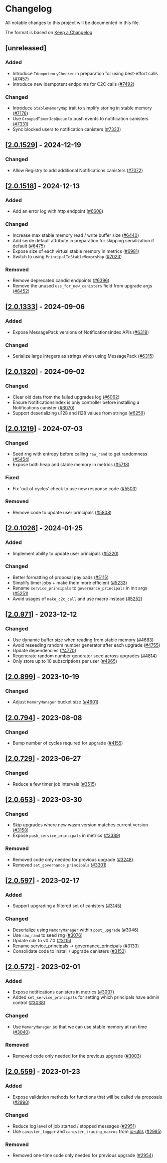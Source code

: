 # Changelog

All notable changes to this project will be documented in this file.

The format is based on [Keep a Changelog](https://keepachangelog.com/en/1.0.0/).

## [unreleased]

### Added

- Introduce `IdempotencyChecker` in preparation for using best-effort calls ([#7457](https://github.com/open-chat-labs/open-chat/pull/7457))
- Introduce new idempotent endpoints for C2C calls ([#7492](https://github.com/open-chat-labs/open-chat/pull/7492))

### Changed

- Introduce `StableMemoryMap` trait to simplify storing in stable memory ([#7176](https://github.com/open-chat-labs/open-chat/pull/7176))
- Use `GroupedTimerJobQueue` to push events to notification canisters ([#7331](https://github.com/open-chat-labs/open-chat/pull/7331))
- Sync blocked users to notification canisters ([#7333](https://github.com/open-chat-labs/open-chat/pull/7333))

## [[2.0.1529](https://github.com/open-chat-labs/open-chat/releases/tag/v2.0.1529-notifications_index)] - 2024-12-19

### Changed

- Allow Registry to add additional Notifications canisters ([#7072](https://github.com/open-chat-labs/open-chat/pull/7072))

## [[2.0.1518](https://github.com/open-chat-labs/open-chat/releases/tag/v2.0.1518-notifications_index)] - 2024-12-13

### Added

- Add an error log with http endpoint ([#6608](https://github.com/open-chat-labs/open-chat/pull/6608))

### Changed

- Increase max stable memory read / write buffer size ([#6440](https://github.com/open-chat-labs/open-chat/pull/6440))
- Add serde default attribute in preparation for skipping serialization if default ([#6475](https://github.com/open-chat-labs/open-chat/pull/6475))
- Expose size of each virtual stable memory in metrics ([#6981](https://github.com/open-chat-labs/open-chat/pull/6981))
- Switch to using `PrincipalToStableMemoryMap` ([#7023](https://github.com/open-chat-labs/open-chat/pull/7023))

### Removed

- Remove deprecated candid endpoints ([#6396](https://github.com/open-chat-labs/open-chat/pull/6396))
- Remove the unused `use_for_new_canisters` field from upgrade args ([#6452](https://github.com/open-chat-labs/open-chat/pull/6452))

## [[2.0.1333](https://github.com/open-chat-labs/open-chat/releases/tag/v2.0.1333-notifications_index)] - 2024-09-06

### Added

- Expose MessagePack versions of NotificationsIndex APIs ([#6318](https://github.com/open-chat-labs/open-chat/pull/6318))

### Changed

- Serialize large integers as strings when using MessagePack ([#6315](https://github.com/open-chat-labs/open-chat/pull/6315))

## [[2.0.1320](https://github.com/open-chat-labs/open-chat/releases/tag/v2.0.1320-notifications_index)] - 2024-09-02

### Changed

- Clear old data from the failed upgrades log ([#6062](https://github.com/open-chat-labs/open-chat/pull/6062))
- Ensure NotificationsIndex is only controller before installing a Notifications canister ([#6070](https://github.com/open-chat-labs/open-chat/pull/6070))
- Support deserializing u128 and i128 values from strings ([#6259](https://github.com/open-chat-labs/open-chat/pull/6259))

## [[2.0.1219](https://github.com/open-chat-labs/open-chat/releases/tag/v2.0.1219-notifications_index)] - 2024-07-03

### Changed

- Seed rng with entropy before calling `raw_rand` to get randomness ([#5454](https://github.com/open-chat-labs/open-chat/pull/5454))
- Expose both heap and stable memory in metrics ([#5718](https://github.com/open-chat-labs/open-chat/pull/5718))

### Fixed

- Fix 'out of cycles' check to use new response code ([#5503](https://github.com/open-chat-labs/open-chat/pull/5503))

### Removed

- Remove code to update user principals ([#5808](https://github.com/open-chat-labs/open-chat/pull/5808))

## [[2.0.1026](https://github.com/open-chat-labs/open-chat/releases/tag/v2.0.1026-notifications_index)] - 2024-01-25

### Added

- Implement ability to update user principals ([#5220](https://github.com/open-chat-labs/open-chat/pull/5220))

### Changed

- Better formatting of proposal payloads ([#5115](https://github.com/open-chat-labs/open-chat/pull/5115))
- Simplify timer jobs + make them more efficient ([#5233](https://github.com/open-chat-labs/open-chat/pull/5233))
- Rename `service_principals` to `governance_principals` in init args ([#5251](https://github.com/open-chat-labs/open-chat/pull/5251))
- Avoid usages of `make_c2c_call` and use macro instead ([#5252](https://github.com/open-chat-labs/open-chat/pull/5252))

## [[2.0.971](https://github.com/open-chat-labs/open-chat/releases/tag/v2.0.971-notifications_index)] - 2023-12-12

### Changed

- Use dynamic buffer size when reading from stable memory ([#4683](https://github.com/open-chat-labs/open-chat/pull/4683))
- Avoid reseeding random number generator after each upgrade ([#4755](https://github.com/open-chat-labs/open-chat/pull/4755))
- Update dependencies ([#4770](https://github.com/open-chat-labs/open-chat/pull/4770))
- Regenerate random number generator seed across upgrades ([#4814](https://github.com/open-chat-labs/open-chat/pull/4814))
- Only store up to 10 subscriptions per user ([#4965](https://github.com/open-chat-labs/open-chat/pull/4965))

## [[2.0.899](https://github.com/open-chat-labs/open-chat/releases/tag/v2.0.899-notifications_index)] - 2023-10-19

### Changed

- Adjust `MemoryManager` bucket size ([#4601](https://github.com/open-chat-labs/open-chat/pull/4601))

## [[2.0.794](https://github.com/open-chat-labs/open-chat/releases/tag/v2.0.794-notifications_index)] - 2023-08-08

### Changed

- Bump number of cycles required for upgrade ([#4155](https://github.com/open-chat-labs/open-chat/pull/4155))

## [[2.0.729](https://github.com/open-chat-labs/open-chat/releases/tag/v2.0.729-notifications_index)] - 2023-06-27

### Changed

- Reduce a few timer job intervals ([#3515](https://github.com/open-chat-labs/open-chat/pull/3515))

## [[2.0.653](https://github.com/open-chat-labs/open-chat/releases/tag/v2.0.653-notifications_index)] - 2023-03-30

### Changed

- Skip upgrades where new wasm version matches current version ([#3158](https://github.com/open-chat-labs/open-chat/pull/3158))
- Expose `push_service_principals` in metrics ([#3389](https://github.com/open-chat-labs/open-chat/pull/3389))

### Removed

- Removed code only needed for previous upgrade ([#3248](https://github.com/open-chat-labs/open-chat/pull/3248))
- Removed `set_governance_principals` ([#3301](https://github.com/open-chat-labs/open-chat/pull/3301))

## [[2.0.597](https://github.com/open-chat-labs/open-chat/releases/tag/v2.0.597-notifications_index)] - 2023-02-17

### Added

- Support upgrading a filtered set of canisters ([#3145](https://github.com/open-chat-labs/open-chat/pull/3145))

### Changed

- Deserialize using `MemoryManager` within `post_upgrade` ([#3046](https://github.com/open-chat-labs/open-chat/pull/3046))
- Use `raw_rand` to seed rng ([#3076](https://github.com/open-chat-labs/open-chat/pull/3076))
- Update cdk to v0.7.0 ([#3115](https://github.com/open-chat-labs/open-chat/pull/3115))
- Rename service_principals -> governance_principals ([#3133](https://github.com/open-chat-labs/open-chat/pull/3133))
- Consolidate code to install / upgrade canisters ([#3152](https://github.com/open-chat-labs/open-chat/pull/3152))

## [[2.0.572](https://github.com/open-chat-labs/open-chat/releases/tag/v2.0.572-notifications_index)] - 2023-02-01

### Added

- Expose notifications canisters in metrics ([#3007](https://github.com/open-chat-labs/open-chat/pull/3007))
- Added `set_service_principals` for setting which principals have admin control ([#3038](https://github.com/open-chat-labs/open-chat/pull/3038))

### Changed

- Use `MemoryManager` so that we can use stable memory at run time ([#3040](https://github.com/open-chat-labs/open-chat/pull/3040))

### Removed

- Removed code only needed for the previous upgrade ([#3003](https://github.com/open-chat-labs/open-chat/pull/3003))

## [[2.0.559](https://github.com/open-chat-labs/open-chat/releases/tag/v2.0.559-notifications_index)] - 2023-01-23

### Added

- Expose validation methods for functions that will be called via proposals ([#2990](https://github.com/open-chat-labs/open-chat/pull/2990))

### Changed

- Reduce log level of job started / stopped messages ([#2951](https://github.com/open-chat-labs/open-chat/pull/2951))
- Use `canister_logger` and `canister_tracing_macros` from [ic-utils](https://github.com/open-chat-labs/ic-utils) ([#2985](https://github.com/open-chat-labs/open-chat/pull/2985))

### Removed

- Removed one-time code only needed for previous upgrade ([#2954](https://github.com/open-chat-labs/open-chat/pull/2954))
